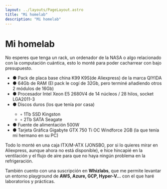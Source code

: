 ```yaml
---
layout: ../layouts/PageLayout.astro
title: "Mi homelab"
description: "Mi homelab"
---
```


# Mi homelab

No esperes que tenga un rack, un ordenador de la NASA o algo relacionado con la computación cuántica, esto lo monté para poder cacharrear con bajo presupuesto.

<section id="Hobbies">
          <ul>
              <li>● Pack de placa base china K99 K9S(de Aliexpress) de la marca QIYIDA</li>
              <li>● 64Gb de RAM (El pack le cogí de 32Gb, pero terminé añadiendo otros 2 módulos de 16Gb)</li>
              <li>● Procesador Intel Xeon E5 2680V4 de 14 núcleos / 28 hilos, socket LGA2011-3</li>
              <li>● Discos duros (los que tenía por casa)</li>
                <ul class="submenu">
                    <li>◦ 1Tb SSD Kingston</li>
                    <li>◦ 2Tb SATA Seagate</li>
                </ul>
              <li>● Fuente de alimentación 500W</li>
              <li>● Tarjeta Gráfica Gigabyte GTX 750 Ti OC Windforce 2GB (la que tenía mi hermano en su PC)</li>
          </ul>
</section>

Todo lo monté en una caja ITX/M-ATX (JONSBO, por si lo quieres mirar en Aliexpress, aunque ahora no está disponible), e hice hincapié en la ventilación y el flujo de aire para que no haya ningún problema en la refrigeración.

También cuento con una suscripción en <b>Whizlabs</b>, que me permite levantar un entorno playground de <b>AWS, Azure, GCP, Hyper-V...</b> con el que haré laboratorios y prácticas.